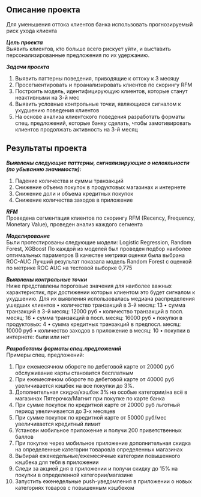 Описание проекта
----------------
Для уменьшения оттока клиентов банка использовать прогнозируемый риск ухода клиента

***Цель проекта***   
Выявить клиентов, кто больше всего рискует уйти, и выставить персонализированные предложения по их удержанию. 

***Задачи проекта***  
1. Выявить паттерны поведения, приводящие к оттоку к 3 месяцу
2. Просегментировать и проанализировать клиентов по скорингу RFM 
3. Построить модель, идентифицирующую клиентов, которые станут неактивными на 3-й мес
4. Выявить условные контрольные точки, являющиеся сигналом к ухудшению поведения клиентов
5. На основе анализа клиентского поведения разработать форматы спец. предложений, которые банку сделать, чтобы замотивировать клиентов продолжать активность на 3-й месяц 


Результаты проекта
------------------

***Выявлены следующие паттерны, сигнализирующие о нелояльности (по убыванию значимости):*** 
1.	Падение количества и суммы транзакций
2.	Снижение объема покупок в продуктовых магазинах и интернете
3.	Снижение доли и объема кредитных покупок
4.	Снижение количества заходов в приложение

***RFM***  
Проведена сегментация клиентов по скорингу RFM (Recency, Frequency, Monetary Value), проведен анализ каждого сегмента

***Моделирование***  
Были протестированы следующие модели: Logistic Regression, Random Forest, XGBoost
По каждой из моделей был проведен подбор наиболее оптимальных параметров
В качестве метрики оценки была выбрана ROC-AUC 
Лучший результат показала модель Random Forest с оценкой по метрике ROC AUC на тестовой выборке 0,775

***Выявлены контрольные точки***  
Ниже представлены пороговые значения для наиболее важных характеристик, при достижении которых клиентом это будет сигналом к ухудшению. Для их выявления использовалась медиана распределения ушедших клиентов
•	количество транзакций в 3-й месяц: 13
•	сумма транзакций в 3-й месяц: 12000 руб
•	количество транзакций в посл. месяц: 16
•	сумма транзакций в посл. месяц: 16000 руб
•	покупки в продуктовых: 4
•	сумма кредитных транзакций в предпосл. месяц: 10000 руб
•	количество заходов в приложение в месяц: 10
•	покупки в интернете: были или нет

***Разработаны форматы спец.предложений***  
Примеры спец. предложений:
1.	При ежемесячном обороте по дебетовой карте от 20000 руб обслуживание карты становится бесплатным
2.	При ежемесячном обороте по дебетовой карте от 40000 руб увеличивается кэшбек на все покупки до 3%.
3.	Дополнительная скидка/кэшбэк 3% на особые категории/на всё в магазинах Пятерочка/Магнит при покупке по карте банка
4.	При сумме покупок по кредитной карте от 20000 руб льготный период увеличивается до 3-х месяцев
5.	При сумме покупок по кредитной карте от 50000 руб/мес увеличивается кредитный лимит
6.	Установи мобильное приложение и получи 200 приветственных баллов
7.	При покупке через мобильное приложение дополнительная скидка на определенные категории товаров/в определенных магазинах
8.	Выбирай еженедельные/ежемесячные категории повышенного кэшбека для тебя в приложении 
9.	Следи за акцией дня в приложении и получи скидку до 15% на покупки в определенной категории/магазине
10.	Запустить еженедельные push-уведомления в приложении о новых категориях товаров с повышенным кэшбеком

